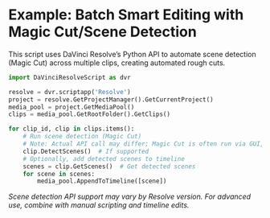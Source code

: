 # Example: Batch Smart Editing with Magic Cut/Scene Detection

This script uses DaVinci Resolve’s Python API to automate scene detection (Magic Cut) across multiple clips, creating automated rough cuts.

```python
import DaVinciResolveScript as dvr

resolve = dvr.scriptapp('Resolve')
project = resolve.GetProjectManager().GetCurrentProject()
media_pool = project.GetMediaPool()
clips = media_pool.GetRootFolder().GetClips()

for clip_id, clip in clips.items():
    # Run scene detection (Magic Cut)
    # Note: Actual API call may differ; Magic Cut is often run via GUI, but scripting can trigger scene detection
    clip.DetectScenes()  # If supported
    # Optionally, add detected scenes to timeline
    scenes = clip.GetScenes()  # Get detected scenes
    for scene in scenes:
        media_pool.AppendToTimeline([scene])
```
*Scene detection API support may vary by Resolve version. For advanced use, combine with manual scripting and timeline edits.*
